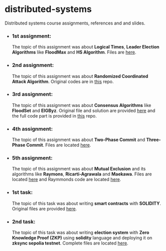 # distributed-systems
Distributed systems course assignments, references and and slides.
<br/>

- ### 1st assignment:
    The topic of this assignment was about **Logical Times**, **Leader Election Algorithms** like **FloodMax** and **HS Algorithm**. Files are [here](https://github.com/ParsaMohammadpour/distributed-systems/tree/main/1st-Assignment).

- ### 2nd assignment:
    The topic of this assignment was about **Randomized Coordinated Attack Algorithm**. Original codes are in [this](https://github.com/ParsaMohammadpour/randomized-coordinated-attack) repo.

- ### 3rd assignment:
    The topic of this assignment was about **Consensus Algorithms** like **FloodSet** and **EIGByz**. Original file and solution are provided [here](https://github.com/ParsaMohammadpour/distributed-systems/tree/main/3rd-Assignment) and the full code part is provided in [this](https://github.com/ParsaMohammadpour/EIGByz/tree/main) repo.

- ### 4th assignment:
    The topic of this assignment was about **Two-Phase Commit** and **Three-Phase Commit**. Files are located [here](https://github.com/ParsaMohammadpour/distributed-systems/tree/main/4th-Assignment).

- ### 5th assignment:
    The topic of this assignment was about **Mutual Exclusion** and its algorithms like **Raymons**, **Ricarti-Agrawala** and **Maekawa**. Files are located [here](https://github.com/ParsaMohammadpour/distributed-systems/tree/main/5th-Assignment) and Raymmonds code are located [here](https://github.com/ParsaMohammadpour/raymond-algorithm).

- ### 1st task:
    The topic of this task was about writing **smart contracts** with **SOLIDITY**. Original files are provided [here](https://github.com/ParsaMohammadpour/people-samrt-contract).

- ### 2nd task:
    The topic of this task was about writing **election system** with **Zero Knowledge Proof (ZKP)** using **solidity** language and deploying it on **zksync sepolia testnet**. Complete files are located [here](https://github.com/ParsaMohammadpour/election-system-zkp/tree/main).
